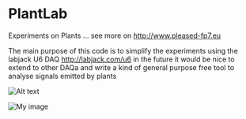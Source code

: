 PlantLab
========

Experiments on Plants ... see more on http://www.pleased-fp7.eu

The main purpose of this code is to simplify the experiments using the labjack U6 DAQ http://labjack.com/u6
 in the future it would be nice to extend to other DAQa and write a kind of general purpose free tool to analyse signals emitted by plants

![Alt text](PlantLab/SetupLJ.jpg?raw=true)

![My image]('andreavitaletti.github.com/PlantLab/SetupLJ.jpg')
